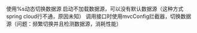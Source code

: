 使用%s动态切换数据源
启动不加载数据源，可以没有默认数据源（这种方式spring cloud行不通，原因未知）
调用接口时使用mvcConfig拦截器，切换数据源（问题：频繁切换并且检测数据源，消耗性能）